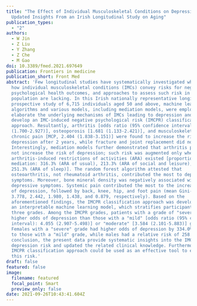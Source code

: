 ```yaml
---
title: "The Effect of Individual Musculoskeletal Conditions on Depression:
  Updated Insights From an Irish Longitudinal Study on Aging"
publication_types:
  - "2"
authors:
  - W Jin
  - Z Liu
  - Y Zhang
  - Z Che
  - M Gao
doi: 10.3389/fmed.2021.697649
publication: Frontiers in medicine
publication_short: Front Med
abstract: 'Few longitudinal studies have systematically investigated whether or
  how individual musculoskeletal conditions (IMCs) convey risks for negative
  psychological health outcomes, and approaches to assess such risk in the older
  population are lacking. In this Irish nationally representative longitudinal
  prospective study of 6,715 individuals aged 50 and above, machine learning
  algorithms and various models, including mediation models, were employed to
  elaborate the underlying mechanisms of IMCs leading to depression and to
  develop an IMC-induced negative psychological risk (IMCPR) classification
  approach. Resultantly, arthritis [odds ratio (95% confidence interval): 2.233
  (1.700-2.927)], osteoporosis [1.681 (1.133-2.421)], and musculoskeletal
  chronic pain [MCP, 2.404 (1.838-3.151)] were found to increase the risk of
  depression after 2 years, while fracture and joint replacement did not.
  Interestingly, mediation models further demonstrated that arthritis per se did
  not increase the risk of depression; such risk was augmented only when
  arthritis-induced restrictions of activities (ARA) existed [proportion of
  mediation: 316.3% (ARA of usual), 213.3% (ARA of social and leisure), and
  251.3% (ARA of sleep)]. The random forest algorithm attested that
  osteoarthritis, not rheumatoid arthritis, contributed the most to depressive
  symptoms. Moreover, bone mineral density was negatively associated with
  depressive symptoms. Systemic pain contributed the most to the increased risk
  of depression, followed by back, knee, hip, and foot pain (mean Gini-Index:
  3.778, 2.442, 1.980, 1.438, and 0.879, respectively). Based on the
  aforementioned findings, the IMCPR classification approach was developed using
  an interpretable machine learning model, which stratifies participants into
  three grades. Among the IMCPR grades, patients with a grade of "severe" had
  higher odds of depression than those with a "mild" [odds ratio (95% confidence
  interval): 4.055 (2.907-5.498)] or "moderate" [3.584 (2.101-5.883)] grade.
  Females with a "severe" grade had higher odds of depression by 334.0% relative
  to those with a "mild" grade, while males had a relative risk of 258.4%. In
  conclusion, the present data provide systematic insights into the IMC-induced
  depression risk and updated the related clinical knowledge. Furthermore, the
  IMCPR classification approach could be used as an effective tool to evaluate
  this risk.'
draft: false
featured: false
image:
  filename: featured
  focal_point: Smart
  preview_only: false
date: 2021-09-26T10:43:41.604Z
---
```

